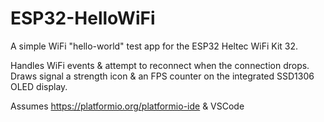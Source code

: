 # ESP32-HelloWiFi

A simple WiFi "hello-world" test app for the ESP32 Heltec WiFi Kit 32.

Handles WiFi events & attempt to reconnect when the connection drops. Draws signal a strength icon & an FPS counter on the integrated SSD1306 OLED display.

Assumes https://platformio.org/platformio-ide & VSCode
